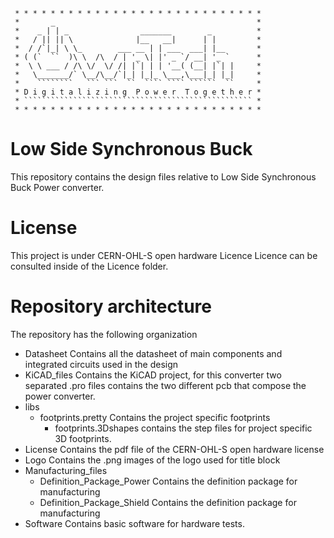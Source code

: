 
     * * * * * * * * * * * * * * * * * * * * * * * * * * * *
     *       _                                             *
     *    _ | | _                _______        _          *
     *   / || || \              |__   __|      | |         *
     *  / /`|_| \ \_        ___ __ | | ___  ___| |__       *
     * ( (`  ``  )\ \  /\  / | '_ \| |' _ `/ __| '_ `      *
     *  \ \ ___ / /\ \/  \/ /| |`| | | '__( (__| |`| |     *
     *   \_______/` \__/\__/`|_| |_|_ \___,\___|_| |_|     *
     *    ````````   ``` ```  ``  ```` ```` ``````  ``     *
     * D i g i t a l i z i n g  P o w e r  T o g e t h e r *
     * ``````````````````````````````````````````````````` *
     * * * * * * * * * * * * * * * * * * * * * * * * * * * *

# Low Side Synchronous Buck

This repository contains the design files relative to Low Side
Synchronous Buck Power converter. 

# License 

This project is under CERN-OHL-S open hardware Licence
Licence can be consulted inside of the Licence folder.


# Repository architecture 


The repository has the following organization 

* Datasheet 	Contains all the datasheet of main components and integrated circuits used in the design
* KiCAD_files	Contains the KiCAD project, for this converter two separated .pro files contains the two different pcb that compose the power converter. 
* libs  
   * footprints.pretty Contains the project specific footprints
      * footprints.3Dshapes contains the step files for project specific 3D footprints. 
* License 	Contains the pdf file of the CERN-OHL-S open hardware license
* Logo 		Contains the .png images of the logo used for title block
* Manufacturing_files
   * Definition_Package_Power Contains the definition package for manufacturing
   * Definition_Package_Shield Contains the definition package for manufacturing
* Software	Contains basic software for hardware tests. 





